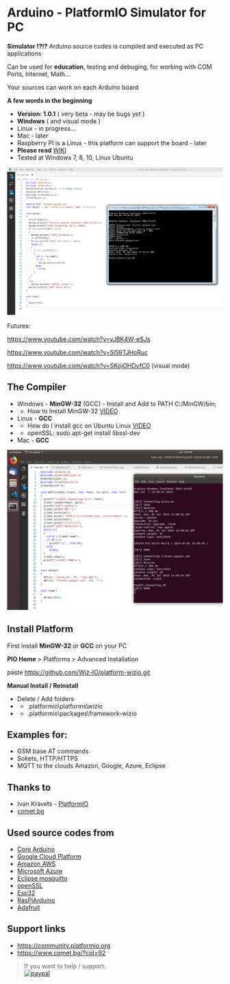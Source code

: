 # Arduino - PlatformIO Simulator for PC

**Simulator !?!?** Arduino source codes is compiled and executed as PC applications

Can be used for **education**, testing and debuging, for working with COM Ports, Internet, Math...

Your sources can work on each Arduino board

**A few words in the beginning**
* **Version: 1.0.1** ( very beta - may be bugs yet )
* **Windows** ( and visual mode )
* Linux - in progress...
* Mac - later
* Raspberry PI is a Linux - this platform can support the board - later
* **Please read** [WIKI](https://github.com/Wiz-IO/platform-wizio/wiki)
* Tested at Windows 7, 8, 10, Linux Ubuntu

![Project](https://raw.githubusercontent.com/Wiz-IO/LIB/master/images/arduino-simulator.png) 

Futures: 

https://www.youtube.com/watch?v=yJBK4W-eSJs

https://www.youtube.com/watch?v=5l59TJHoRuc

https://www.youtube.com/watch?v=SKojOHDvfC0 (visual mode)


## The Compiler
* Windows - **MinGW-32** (GCC) - Install and Add to PATH C:/MinGW/bin;
* * How to Install MinGW-32 [VIDEO](https://www.youtube.com/watch?v=sXW2VLrQ3Bs)
* Linux - **GCC**
* * How do I install gcc on Ubuntu Linux [VIDEO](https://www.youtube.com/watch?v=cotkJrewAz0)
* * openSSL: sudo apt-get install libssl-dev
* Mac - **GCC**

![Project](https://raw.githubusercontent.com/Wiz-IO/LIB/master/images/wizio-linux-ubuntu.png)

## Install Platform 

First install **MinGW-32** or **GCC** on your PC 

**PIO Home** > Platforms > Advanced Installation 

paste https://github.com/Wiz-IO/platform-wizio.git

**Manual Install / Reinstall**
* Delete / Add folders
* * .platformio\platforms\wizio
* * .platformio\packages\framework-wizio

## Examples for:
* GSM base AT commands
* Sokets, HTTP/HTTPS
* MQTT to the clouds Amazon, Google, Azure, Eclipse

## Thanks to

* Ivan Kravets - [PlatformIO](https://platformio.org/)
* [comet.bg](https://www.comet.bg/?cid=92)

## Used source codes from

* [Core Arduino](https://github.com/arduino/Arduino)
* [Google Cloud Platform](https://github.com/GoogleCloudPlatform/google-cloud-iot-arduino)
* [Amazon AWS](https://github.com/aws)
* [Microsoft Azure](https://github.com/Azure)
* [Eclipse mosquitto](https://github.com/eclipse/mosquitto)
* [openSSL](https://github.com/openssl/openssl)
* [Esp32](https://github.com/espressif/arduino-esp32)
* [RasPiArduino](https://github.com/me-no-dev/RasPiArduino)
* [Adafruit ](https://github.com/adafruit)


## Support links

* https://community.platformio.org
* https://www.comet.bg/?cid=92



>If you want to help / support:   
[![paypal](https://www.paypalobjects.com/en_US/i/btn/btn_donate_SM.gif)](https://www.paypal.com/cgi-bin/webscr?cmd=_s-xclick&hosted_button_id=ESUP9LCZMZTD6)
